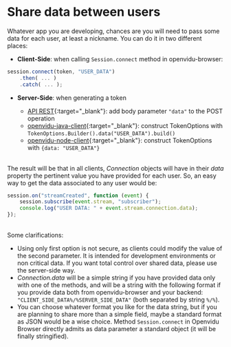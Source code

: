 # Share data between users

Whatever app you are developing, chances are you will need to pass some data for each user, at least a nickname. You can do it in two different places:

- **Client-Side**: when calling `Session.connect` method in openvidu-browser:

```javascript
session.connect(token, "USER_DATA")
    .then( ... )
    .catch( ... );
```

- **Server-Side**: when generating a token

    - [API REST](/docs/reference-docs/REST-API#post-apitokens){:target="_blank"}: add body parameter `"data"` to the POST operation
    - [openvidu-java-client](/docs/reference-docs/openvidu-java-client#generate-a-token){:target="_blank"}: construct TokenOptions with `TokenOptions.Builder().data("USER_DATA").build()`
    - [openvidu-node-client](/docs/reference-docs/openvidu-node-client#generate-a-token){:target="_blank"}: construct TokenOptions with `{data: "USER_DATA"}` <br><br>

The result will be that in all clients, *Connection* objects will have in their *data* property the pertinent value you have provided for each user. So, an easy way to get the data associated to any user would be:

```javascript
session.on("streamCreated", function (event) {
    session.subscribe(event.stream, "subscriber");
    console.log("USER DATA: " + event.stream.connection.data);
});
```

<br>
Some clarifications:

- Using only first option is not secure, as clients could modify the value of the second parameter. It is intended for development environments or non critical data. If you want total control over shared data, please use the server-side way.
- *Connection.data* will be a simple string if you have provided data only with one of the methods, and will be a string with the following format if you provide data both from openvidu-browser and your backend: `"CLIENT_SIDE_DATA%/%SERVER_SIDE_DATA"` (both separated by string `%/%`).
- You can choose whatever format you like for the data string, but if you are planning to share more than a simple field, maybe a standard format as JSON would be a wise choice. Method `Session.connect` in Openvidu Browser directly admits as data parameter a standard object (it will be finally stringified).
